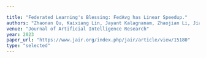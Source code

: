 ```yaml
---

title: "Federated Learning's Blessing: FedAvg has Linear Speedup."
authors: "Zhaonan Qu, Kaixiang Lin, Jayant Kalagnanam, Zhaojian Li, Jiayu Zhou, and Zhengyuan Zhou"
venue: "Journal of Artificial Intelligence Research"
year: 2023
paper_url: "https://www.jair.org/index.php/jair/article/view/15180"
type: "selected"
---
```

